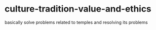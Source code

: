 # culture-tradition-value-and-ethics
basically solve problems related to temples and resolving its problems
